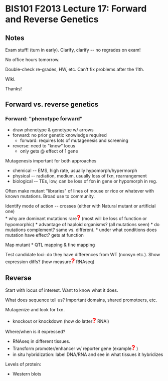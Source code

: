 # BIS101 F2013 Lecture 17: Forward and Reverse Genetics

## Notes

Exam stuff! (turn in early). Clarify, clarify -- no regrades on exam!

No office hours tomorrow.

Double-check re-grades, HW, etc. Can't fix problems after the 11th.

Wiki.

Thanks!

## Forward vs. reverse genetics

### Forward: "phenotype forward"

* draw phenotype & genotype w/ arrows
* forward: no prior genetic knowledge required
 	- forward: requires lots of mutagenesis and screening
* reverse: need to "know" locus
	- only gets @ effect of 1 gene

Mutagenesis important for both approaches

* chemical -- EMS, high rate, usually hypomorph/hypermorph
* physical -- radiation, medium, usually loss of fxn, rearrangement
* biological -- TEs, low, can be loss of fxn in gene or hypomorph in reg. 

Often make mutant "libraries" of lines of mouse or rice or whatever with known mutations. Broad use to community. 

Identify mode of action -- crosses (either with Natural mutant or artificial one)    
	* why are dominant mutations rare<strong style="font-size: 150%; color: red;">?</strong>  (most will be loss of function or hypomorphic)
    * advantage of haploid organisms? (all mutations seen)
	* do mutations complement? same vs. different.
	* under what conditions does mutation have effect? gets at function
	
Map mutant
    * QTL mapping & fine mapping

Test candidate loci: do they have differences from WT (nonsyn etc.). Show expression diffs? (how measure<strong style="font-size: 150%; color: red;">?</strong> RNAseq)

## Reverse

Start with locus of interest. Want to know what it does.

What does sequence tell us? Important domains, shared promotoers, etc.

Mutagenize and look for fxn.

* knockout or knockdown (how do latter<strong style="font-size: 150%; color: red;">?</strong> RNAi)

Where/when is it expressed?

* RNAseq in different tissues.
* Transform promoter/enhancer w/ reporter gene (example<strong style="font-size: 150%; color: red;">?</strong> )
* in situ hybridization: label DNA/RNA and see in what tissues it hybridizes

Levels of protein: 

* Western blots
